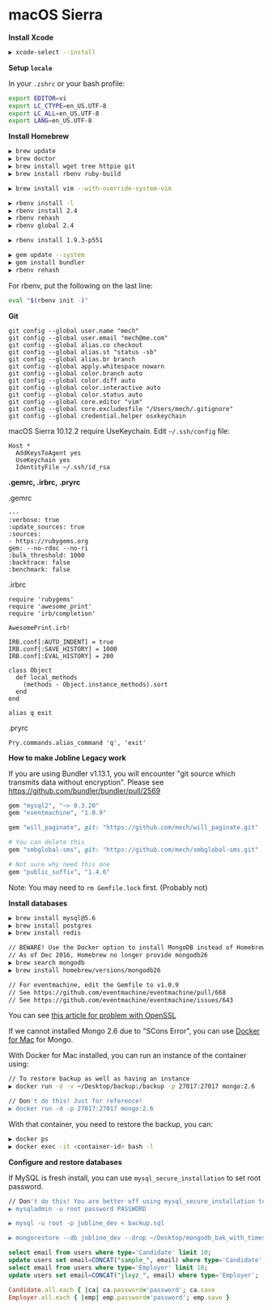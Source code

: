 # macOS Sierra

**Install Xcode**

```bash
▶ xcode-select --install
```

**Setup `locale`**

In your `.zshrc` or your bash profile:

```bash
export EDITOR=vi
export LC_CTYPE=en_US.UTF-8
export LC_ALL=en_US.UTF-8
export LANG=en_US.UTF-8
```

**Install Homebrew**

```bash
▶ brew update
▶ brew doctor
▶ brew install wget tree httpie git
▶ brew install rbenv ruby-build

▶ brew install vim --with-override-system-vim

▶ rbenv install -l
▶ rbenv install 2.4
▶ rbenv rehash
▶ rbenv global 2.4

▶ rbenv install 1.9.3-p551

▶ gem update --system
▶ gem install bundler
▶ rbenv rehash
```

For rbenv, put the following on the last line:

```bash
eval "$(rbenv init -)"
```

**Git**

```
git config --global user.name "mech"
git config --global user.email "mech@me.com"
git config --global alias.co checkout
git config --global alias.st "status -sb"
git config --global alias.br branch
git config --global apply.whitespace nowarn
git config --global color.branch auto
git config --global color.diff auto
git config --global color.interactive auto
git config --global color.status auto
git config --global core.editor "vim"
git config --global core.excludesfile "/Users/mech/.gitignore"
git config --global credential.helper osxkeychain
```

macOS Sierra 10.12.2 require UseKeychain. Edit `~/.ssh/config` file:

```
Host *
  AddKeysToAgent yes
  UseKeychain yes
  IdentityFile ~/.ssh/id_rsa
```

**.gemrc, .irbrc, .pryrc**

.gemrc

```
---
:verbose: true
:update_sources: true
:sources:
- https://rubygems.org
gem: --no-rdoc --no-ri
:bulk_threshold: 1000
:backtrace: false
:benchmark: false
```

.irbrc

```
require 'rubygems'
require 'awesome_print'
require 'irb/completion'

AwesomePrint.irb!

IRB.conf[:AUTO_INDENT] = true
IRB.conf[:SAVE_HISTORY] = 1000
IRB.conf[:EVAL_HISTORY] = 200

class Object
  def local_methods
    (methods - Object.instance_methods).sort
  end
end

alias q exit
```

.pryrc

```
Pry.commands.alias_command 'q', 'exit'
```

**How to make Jobline Legacy work**

If you are using Bundler v1.13.1, you will encounter "git source which transmits data without encryption". Please see https://github.com/bundler/bundler/pull/2569

```ruby
gem "mysql2", "~> 0.3.20"
gem "eventmachine", "1.0.9"

gem "will_paginate", git: "https://github.com/mech/will_paginate.git"

# You can delete this
gem "smbglobal-sms", git: "https://github.com/mech/smbglobal-sms.git"

# Not sure why need this one
gem "public_suffix", "1.4.6"
```

Note: You may need to `rm Gemfile.lock` first. (Probably not)

**Install databases**

```bash
▶ brew install mysql@5.6
▶ brew install postgres
▶ brew install redis

// BEWARE! Use the Docker option to install MongoDB instead of Homebrew since SCons Error is persistent
// As of Dec 2016, Homebrew no longer provide mongodb26
▶ brew search mongodb
▶ brew install homebrew/versions/mongodb26

// For eventmachine, edit the Gemfile to v1.0.9
// See https://github.com/eventmachine/eventmachine/pull/668
// See https://github.com/eventmachine/eventmachine/issues/643
```

You can see [this article for problem with OpenSSL](http://stackoverflow.com/questions/38670295/brew-refusing-to-link-openssl)

If we cannot installed Mongo 2.6 due to "SCons Error", you can use [Docker for Mac](https://www.docker.com/products/docker#/mac) for Mongo.

With Docker for Mac installed, you can run an instance of the container using:

```bash
// To restore backup as well as having an instance
▶ docker run -d -v ~/Desktop/backup:/backup -p 27017:27017 mongo:2.6

// Don't do this! Just for reference!
▶ docker run -d -p 27017:27017 mongo:2.6
```

With that container, you need to restore the backup, you can:

```bash
▶ docker ps
▶ docker exec -it <container-id> bash -l
```

**Configure and restore databases**

If MySQL is fresh install, you can use `mysql_secure_installation` to set root password.

```bash
// Don't do this! You are better off using mysql_secure_installation to reset root password
▶ mysqladmin -u root password PASSWORD

▶ mysql -u root -p jobline_dev < backup.sql

▶ mongorestore --db jobline_dev --drop ~/Desktop/mongodb_bak_with_timestamp/jobline_pro
```

```sql
select email from users where type='Candidate' limit 10;
update users set email=CONCAT("sample_", email) where type='Candidate';
select email from users where type='Employer' limit 10;
update users set email=CONCAT("jlxyz_", email) where type='Employer';
```

```ruby
Candidate.all.each { |ca| ca.password='password'; ca.save 
Employer.all.each { |emp| emp.password='password'; emp.save }
```
